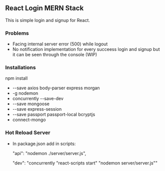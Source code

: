 ## React Login MERN Stack

This is simple login and signup for React.

### Problems
* Facing internal server error (500) while logout
* No notification implementation for every succeess login and signup but it can be seen through the console (WIP)

### Installations
npm install
* --save axios body-parser express morgan
* -g nodemon
* concurrently --save-dev
* --save mongoose
* --save express-session
* --save passport passport-local bcryptjs
* connect-mongo

### Hot Reload Server
* In package.json add in scripts:

   "api": "nodemon ./server/server.js",
   
   "dev": "concurrently \"react-scripts start\" \"nodemon server/server.js\""
